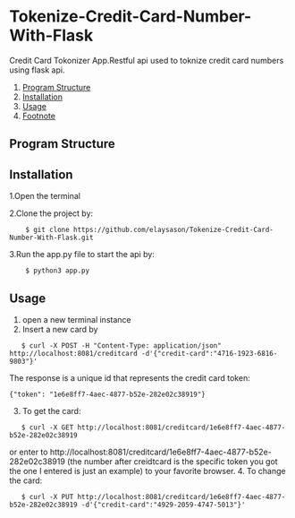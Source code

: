 # Tokenize-Credit-Card-Number-With-Flask
Credit Card Tokonizer App.Restful api used to toknize credit card numbers using flask api.
1. [Program Structure](https://github.com/elaysason/Weather-Prediction-Project/blob/main/README.md#program-structure)  
2. [Installation](#Installation)
3. [Usage](#Usage)
3. [Footnote](#footnote)

## Program Structure

## Installation
1.Open the terminal

2.Clone the project by:
```
    $ git clone https://github.com/elaysason/Tokenize-Credit-Card-Number-With-Flask.git
```
3.Run the app.py file to start the api by:
```
    $ python3 app.py
```

## Usage
1. open a new terminal instance
2. Insert a new card by 
```
   $ curl -X POST -H "Content-Type: application/json" http://localhost:8081/creditcard -d'{"credit-card":"4716-1923-6816-9803"}'
```
The response is a unique id that represents the credit card token:
```
{"token": "1e6e8ff7-4aec-4877-b52e-282e02c38919"}
```
3. To get the card:

```
   $ curl -X GET http://localhost:8081/creditcard/1e6e8ff7-4aec-4877-b52e-282e02c38919
```
or enter to http://localhost:8081/creditcard/1e6e8ff7-4aec-4877-b52e-282e02c38919 (the number after creidtcard is the specific token you got the one I entered is just an example) to your favorite browser.
4. To change the card:
```
   $ curl -X PUT http://localhost:8081/creditcard/1e6e8ff7-4aec-4877-b52e-282e02c38919 -d'{"credit-card":"4929-2059-4747-5013"}'
```
